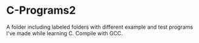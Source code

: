 # C-Programs2

A folder including labeled folders with different example and test programs I've made while learning C. Compile with GCC. 
